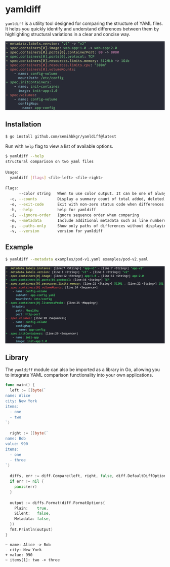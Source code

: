 # yamldiff

`yamldiff` is a utility tool designed for comparing the structure of YAML files. It helps you quickly identify and understand differences between them by highlighting structural variations in a clear and concise way.

![example](images/example.png)

## Installation

```bash
$ go install github.com/semihbkgr/yamldiff@latest
```

Run with `help` flag to view a list of available options.

```bash
$ yamldiff --help
structural comparison on two yaml files

Usage:
  yamldiff [flags] <file-left> <file-right>

Flags:
      --color string   When to use color output. It can be one of always, never, or auto. (default "auto")
  -c, --counts         Display a summary count of total added, deleted, and modified items
  -e, --exit-code      Exit with non-zero status code when differences are found
  -h, --help           help for yamldiff
  -i, --ignore-order   Ignore sequence order when comparing
  -m, --metadata       Include additional metadata such as line numbers and node types in the output. (mutually exclusive with --paths-only)
  -p, --paths-only     Show only paths of differences without displaying the values
  -v, --version        version for yamldiff
```

## Example

```bash
$ yamldiff --metadata examples/pod-v1.yaml examples/pod-v2.yaml
```

![example-metadata](images/example-metadata.png)

## Library

The `yamldiff` module can also be imported as a library in Go, allowing you to integrate YAML comparison functionality into your own applications.

```go
func main() {
  left := []byte(`
name: Alice
city: New York
items:
  - one
  - two
`)

  right := []byte(`
name: Bob
value: 990
items:
  - one
  - three
`)

  diffs, err := diff.Compare(left, right, false, diff.DefaultDiffOptions)
  if err != nil {
    panic(err)
  }

  output := diffs.Format(diff.FormatOptions{
    Plain:    true,
    Silent:   false,
    Metadata: false,
  })
  fmt.Println(output)
}
```

```out
~ name: Alice -> Bob
- city: New York
+ value: 990
~ items[1]: two -> three
```
